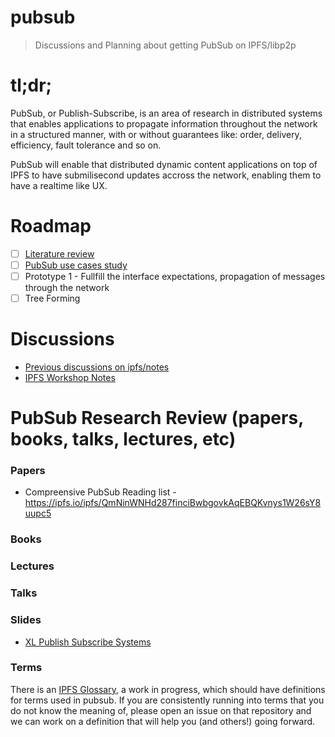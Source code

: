 pubsub
======

> Discussions and Planning about getting PubSub on IPFS/libp2p

# tl;dr;

PubSub, or Publish-Subscribe, is an area of research in distributed systems that enables applications to propagate information throughout the network in a structured manner, with or without guarantees like: order, delivery, efficiency, fault tolerance and so on.

PubSub will enable that distributed dynamic content applications on top of IPFS to have submilisecond updates accross the network, enabling them to have a realtime like UX.

# Roadmap

- [ ] [Literature review](https://github.com/libp2p/pubsub/issues/4)
- [ ] [PubSub use cases study](https://github.com/libp2p/pubsub/issues/6)
- [ ] Prototype 1 - Fullfill the interface expectations, propagation of messages through the network
- [ ] Tree Forming

# Discussions

- [Previous discussions on ipfs/notes](https://github.com/ipfs/notes/issues?q=is%3Aissue+is%3Aopen+label%3Apubsub)
- [IPFS Workshop Notes](https://github.com/ipfs/2016-Q3-Workshop/issues/17#issuecomment-235006729)

# PubSub Research Review (papers, books, talks, lectures, etc)

### Papers

- Compreensive PubSub Reading list - https://ipfs.io/ipfs/QmNinWNHd287finciBwbgovkAqEBQKvnys1W26sY8uupc5

### Books

### Lectures

### Talks

### Slides

- [XL Publish Subscribe Systems](http://gossple2.irisa.fr/~akermarr/LSDS-EPFL-5-new.pdf)

### Terms

There is an [IPFS Glossary](https://github.com/ipfs/glossary), a work in progress, which should have definitions for terms used in pubsub. If you are consistently running into terms that you do not know the meaning of, please open an issue on that repository and we can work on a definition that will help you (and others!) going forward.
